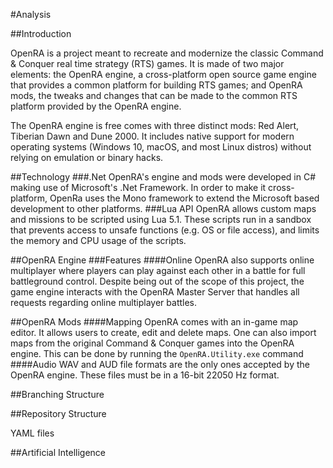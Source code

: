 #Analysis

##Introduction

OpenRA is a project meant to recreate and modernize the classic Command & Conquer real time strategy (RTS) games. It is made of two major elements: the OpenRA engine, a cross-platform open source game engine that provides a common platform for building RTS games; and OpenRA mods, the tweaks and changes that can be made to the common RTS platform provided by the OpenRA engine.

The OpenRA engine is free comes with three distinct mods: Red Alert, Tiberian Dawn and Dune 2000. It includes native support for modern operating systems (Windows 10, macOS, and most Linux distros) without relying on emulation or binary hacks.

##Technology
###.Net
OpenRA's engine and mods were developed in C# making use of Microsoft's .Net Framework. In order to make it cross-platform, OpenRa uses the Mono framework to extend the Microsoft based development to other platforms.
###Lua API
OpenRA allows custom maps and missions to be scripted using Lua 5.1. These scripts run in a sandbox that prevents access to unsafe functions (e.g. OS or file access), and limits the memory and CPU usage of the scripts.



##OpenRA Engine
###Features
####Online
OpenRA also supports online multiplayer where players can play against each other in a battle for full battleground control.
Despite being out of the scope of this project, the game engine interacts with the OpenRA Master Server that handles all requests regarding online multiplayer battles.

##OpenRA Mods
####Mapping
OpenRA comes with an in-game map editor. It allows users to create, edit and delete maps.
One can also import maps from the original Command & Conquer games into the OpenRA engine. This can be done by running the `OpenRA.Utility.exe` command
####Audio
WAV and AUD file formats are the only ones accepted by the OpenRA engine. These files must be in a 16-bit 22050 Hz format.

##Branching Structure

##Repository Structure

YAML files

##Artificial Intelligence
